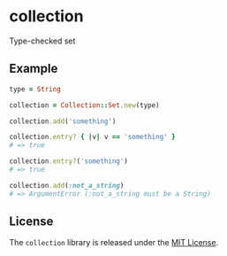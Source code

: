 # collection

Type-checked set

## Example

``` ruby
type = String

collection = Collection::Set.new(type)

collection.add('something')

collection.entry? { |v| v == 'something' }
# => true

collection.entry?('something')
# => true

collection.add(:not_a_string)
# => ArgumentError (:not_a_string must be a String)
```

## License

The `collection` library is released under the [MIT License](https://github.com/eventide-project/collection/blob/master/MIT-License.txt).
